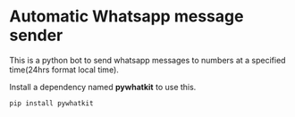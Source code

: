 # Automatic Whatsapp message sender
This is a python bot to send whatsapp messages to numbers at a specified time(24hrs format local time).

Install a dependency named **pywhatkit** to use this.

```
pip install pywhatkit
```